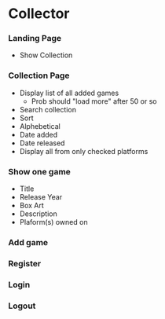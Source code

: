 # Collector

### Landing Page
* Show Collection


### Collection Page
* Display list of all added games
  * Prob should "load more" after 50 or so
* Search collection
* Sort
 * Alphebetical
 * Date added
 * Date released
 * Display all from only checked platforms


### Show one game
* Title
* Release Year
* Box Art
* Description
* Plaform(s) owned on


### Add game


### Register


### Login


### Logout
